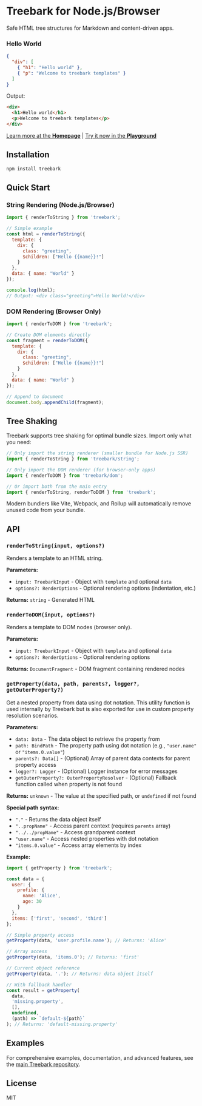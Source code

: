 # Treebark for Node.js/Browser

Safe HTML tree structures for Markdown and content-driven apps.

### Hello World

```json
{
  "div": [
    { "h1": "Hello world" },
    { "p": "Welcome to treebark templates" }
  ]
}
```

Output:
```html
<div>
  <h1>Hello world</h1>
  <p>Welcome to treebark templates</p>
</div>
```

[Learn more at the **Homepage**](https://danmarshall.github.io/treebark/) | [Try it now in the **Playground**](https://danmarshall.github.io/treebark/playground)

## Installation

```bash
npm install treebark
```

## Quick Start

### String Rendering (Node.js/Browser)

```javascript
import { renderToString } from 'treebark';

// Simple example
const html = renderToString({
  template: {
    div: {
      class: "greeting",
      $children: ["Hello {{name}}!"]
    }
  },
  data: { name: "World" }
});

console.log(html);
// Output: <div class="greeting">Hello World!</div>
```

### DOM Rendering (Browser Only)

```javascript
import { renderToDOM } from 'treebark';

// Create DOM elements directly
const fragment = renderToDOM({
  template: {
    div: {
      class: "greeting",
      $children: ["Hello {{name}}!"]
    }
  },
  data: { name: "World" }
});

// Append to document
document.body.appendChild(fragment);
```

## Tree Shaking

Treebark supports tree shaking for optimal bundle sizes. Import only what you need:

```javascript
// Only import the string renderer (smaller bundle for Node.js SSR)
import { renderToString } from 'treebark/string';

// Only import the DOM renderer (for browser-only apps)
import { renderToDOM } from 'treebark/dom';

// Or import both from the main entry
import { renderToString, renderToDOM } from 'treebark';
```

Modern bundlers like Vite, Webpack, and Rollup will automatically remove unused code from your bundle.

## API

### `renderToString(input, options?)`

Renders a template to an HTML string.

**Parameters:**
- `input: TreebarkInput` - Object with `template` and optional `data`
- `options?: RenderOptions` - Optional rendering options (indentation, etc.)

**Returns:** `string` - Generated HTML

### `renderToDOM(input, options?)`

Renders a template to DOM nodes (browser only).

**Parameters:**
- `input: TreebarkInput` - Object with `template` and optional `data`  
- `options?: RenderOptions` - Optional rendering options

**Returns:** `DocumentFragment` - DOM fragment containing rendered nodes

### `getProperty(data, path, parents?, logger?, getOuterProperty?)`

Get a nested property from data using dot notation. This utility function is used internally by Treebark but is also exported for use in custom property resolution scenarios.

**Parameters:**
- `data: Data` - The data object to retrieve the property from
- `path: BindPath` - The property path using dot notation (e.g., `"user.name"` or `"items.0.value"`)
- `parents?: Data[]` - (Optional) Array of parent data contexts for parent property access
- `logger?: Logger` - (Optional) Logger instance for error messages
- `getOuterProperty?: OuterPropertyResolver` - (Optional) Fallback function called when property is not found

**Returns:** `unknown` - The value at the specified path, or `undefined` if not found

**Special path syntax:**
- `"."` - Returns the data object itself
- `"..propName"` - Access parent context (requires `parents` array)
- `"../../propName"` - Access grandparent context
- `"user.name"` - Access nested properties with dot notation
- `"items.0.value"` - Access array elements by index

**Example:**

```javascript
import { getProperty } from 'treebark';

const data = {
  user: {
    profile: {
      name: 'Alice',
      age: 30
    }
  },
  items: ['first', 'second', 'third']
};

// Simple property access
getProperty(data, 'user.profile.name'); // Returns: 'Alice'

// Array access
getProperty(data, 'items.0'); // Returns: 'first'

// Current object reference
getProperty(data, '.'); // Returns: data object itself

// With fallback handler
const result = getProperty(
  data, 
  'missing.property',
  [],
  undefined,
  (path) => `default-${path}`
); // Returns: 'default-missing.property'
```

## Examples

For comprehensive examples, documentation, and advanced features, see the [main Treebark repository](https://github.com/danmarshall/treebark).

## License

MIT